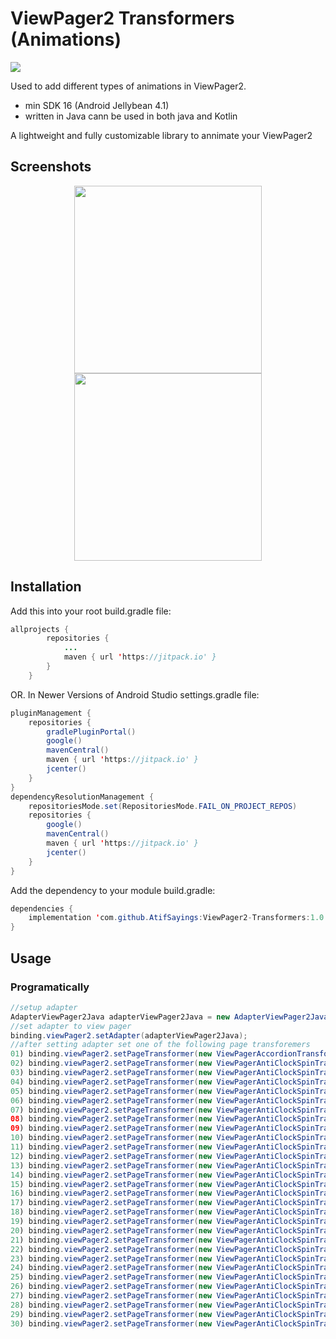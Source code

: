 # ViewPager2 Transformers (Animations)
[![](https://jitpack.io/v/AtifSayings/ViewPager2-Transformers.svg)](https://jitpack.io/#AtifSayings/ViewPager2-Transformers)

Used to add different types of animations in ViewPager2.
* min SDK 16 (Android Jellybean 4.1)
* written in Java cann be used in both java and Kotlin

A lightweight and fully customizable library to annimate your ViewPager2

## Screenshots
<div align="center">
    <img src="https://github.com/mohammadatif/CircularImageView/blob/master/screenshots/screen1.png" width="300px"</img> 
    <img src="https://github.com/mohammadatif/CircularImageView/blob/master/screenshots/screen2.png" width="300px"</img> 
</div>

## Installation

Add this into your root build.gradle file:

```java
allprojects {
		repositories {
			...
			maven { url 'https://jitpack.io' }
		}
	}
```

OR. In Newer Versions of Android Studio  settings.gradle file:

```java
pluginManagement {
    repositories {
        gradlePluginPortal()
        google()
        mavenCentral()
        maven { url 'https://jitpack.io' }
        jcenter()
    }
}
dependencyResolutionManagement {
    repositoriesMode.set(RepositoriesMode.FAIL_ON_PROJECT_REPOS)
    repositories {
        google()
        mavenCentral()
        maven { url 'https://jitpack.io' }
        jcenter()
    }
}
```

Add the dependency to your module build.gradle:
```java
dependencies {
	implementation 'com.github.AtifSayings:ViewPager2-Transformers:1.0.1'
}
```
## Usage
### Programatically
```java
//setup adapter
AdapterViewPager2Java adapterViewPager2Java = new AdapterViewPager2Java(this, viewPager2JavaArrayList);
//set adapter to view pager
binding.viewPager2.setAdapter(adapterViewPager2Java);
//after setting adapter set one of the following page transforemers
01) binding.viewPager2.setPageTransformer(new ViewPagerAccordionTransformer());
02) binding.viewPager2.setPageTransformer(new ViewPagerAntiClockSpinTransformer());
03) binding.viewPager2.setPageTransformer(new ViewPagerAntiClockSpinTransformer());
04) binding.viewPager2.setPageTransformer(new ViewPagerAntiClockSpinTransformer());
05) binding.viewPager2.setPageTransformer(new ViewPagerAntiClockSpinTransformer());
06) binding.viewPager2.setPageTransformer(new ViewPagerAntiClockSpinTransformer());
07) binding.viewPager2.setPageTransformer(new ViewPagerAntiClockSpinTransformer());
08) binding.viewPager2.setPageTransformer(new ViewPagerAntiClockSpinTransformer());
09) binding.viewPager2.setPageTransformer(new ViewPagerAntiClockSpinTransformer());
10) binding.viewPager2.setPageTransformer(new ViewPagerAntiClockSpinTransformer());
11) binding.viewPager2.setPageTransformer(new ViewPagerAntiClockSpinTransformer());
12) binding.viewPager2.setPageTransformer(new ViewPagerAntiClockSpinTransformer());
13) binding.viewPager2.setPageTransformer(new ViewPagerAntiClockSpinTransformer());
14) binding.viewPager2.setPageTransformer(new ViewPagerAntiClockSpinTransformer());
15) binding.viewPager2.setPageTransformer(new ViewPagerAntiClockSpinTransformer());
16) binding.viewPager2.setPageTransformer(new ViewPagerAntiClockSpinTransformer());
17) binding.viewPager2.setPageTransformer(new ViewPagerAntiClockSpinTransformer());
18) binding.viewPager2.setPageTransformer(new ViewPagerAntiClockSpinTransformer());
19) binding.viewPager2.setPageTransformer(new ViewPagerAntiClockSpinTransformer());
20) binding.viewPager2.setPageTransformer(new ViewPagerAntiClockSpinTransformer());
21) binding.viewPager2.setPageTransformer(new ViewPagerAntiClockSpinTransformer());
22) binding.viewPager2.setPageTransformer(new ViewPagerAntiClockSpinTransformer());
23) binding.viewPager2.setPageTransformer(new ViewPagerAntiClockSpinTransformer());
24) binding.viewPager2.setPageTransformer(new ViewPagerAntiClockSpinTransformer());
25) binding.viewPager2.setPageTransformer(new ViewPagerAntiClockSpinTransformer());
26) binding.viewPager2.setPageTransformer(new ViewPagerAntiClockSpinTransformer());
27) binding.viewPager2.setPageTransformer(new ViewPagerAntiClockSpinTransformer());
28) binding.viewPager2.setPageTransformer(new ViewPagerAntiClockSpinTransformer());
29) binding.viewPager2.setPageTransformer(new ViewPagerAntiClockSpinTransformer());
30) binding.viewPager2.setPageTransformer(new ViewPagerAntiClockSpinTransformer());
```

